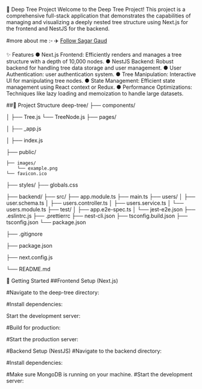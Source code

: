 🌳 Deep Tree Project
Welcome to the Deep Tree Project! This project is a comprehensive full-stack application that demonstrates the capabilities of managing and visualizing a deeply nested tree structure using Next.js for the frontend and NestJS for the backend.

#more about me :-
✈️ [Follow Sagar Gaud](https://www.linkedin.com/in/sagargaud332/)

✨ Features
● Next.js Frontend: Efficiently renders and manages a tree structure with a depth of 10,000 nodes.
● NestJS Backend: Robust backend for handling tree data storage and user management.
● User Authentication: user authentication system.
● Tree Manipulation: Interactive UI for manipulating tree nodes.
● State Management: Efficient state management using React context or Redux.
● Performance Optimizations: Techniques like lazy loading and memoization to handle large datasets.

##📂 Project Structure
deep-tree/
├── components/

│   ├── Tree.js
    └── TreeNode.js
├── pages/

│   ├── _app.js

│   ├── index.js

├── public/

    ├── images/
        └── example.png
    └── favicon.ico
    
├── styles/
    ├── globals.css
    
├── backend/
    ├── src/
        ├── app.module.ts
        ├── main.ts
        ├── users/
        │   ├── user.schema.ts
        │   ├── users.controller.ts
        │   ├── users.service.ts
        │   └── users.module.ts
    ├── test/
    │   ├── app.e2e-spec.ts
    │   └── jest-e2e.json
    ├── .eslintrc.js
    ├── .prettierrc
    ├── nest-cli.json
    ├── tsconfig.build.json
    ├── tsconfig.json
    └── package.json

├── .gitignore

├── package.json

├── next.config.js

└── README.md


🚀 Getting Started
##Frontend Setup (Next.js)

#Navigate to the deep-tree directory:
<cd deep-tree>

#Install dependencies:
<npm install>

Start the development server:
<npm run dev>

#Build for production:
<npm run build>

#Start the production server:
<npm run start>

#Backend Setup (NestJS)
#Navigate to the backend directory:
<cd backend>

#Install dependencies:
<npm install>

#Make sure MongoDB is running on your machine.
#Start the development server:
<npm run start:dev>
